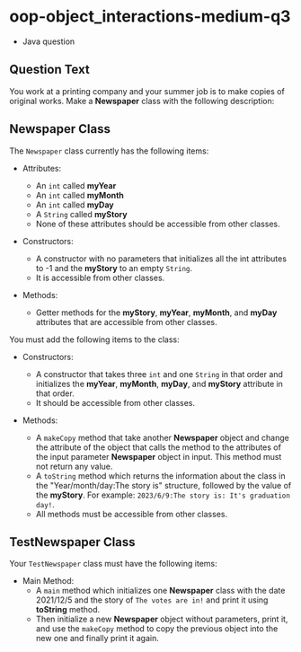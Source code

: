 # oop-object_interactions-medium-q3

- Java question

## Question Text

You work at a printing company and your summer job is to make copies of original works. Make a **Newspaper** class with
the following description:

## Newspaper Class

The `Newspaper` class currently has the following items:

- Attributes:
    - An `int` called **myYear**
    - An `int` called **myMonth**
    - An `int` called **myDay**
    - A `String` called **myStory**
    - None of these attributes should be accessible from other classes.

- Constructors:
    - A constructor with no parameters that initializes all the int attributes to -1 and the **myStory** to an
      empty `String`.
    - It is accessible from other classes.

- Methods:
    - Getter methods for the **myStory**, **myYear**, **myMonth**, and **myDay** attributes that are accessible from
      other
      classes.

You must add the following items to the class:

- Constructors:
    - A constructor that takes three `int` and one `String` in that order and initializes the **myYear**, **myMonth**,
      **myDay**, and **myStory** attribute in that order.
    - It should be accessible from other classes.

- Methods:
    - A `makeCopy` method that take another **Newspaper** object and change the attribute of the object that calls the
      method to the attributes of the input parameter **Newspaper** object in input. This method must not return any
      value.
    - A `toString` method which returns the information about the class in the "Year/month/day:The story is" structure,
      followed by the value of the **myStory**. For example: `2023/6/9:The story is: It's graduation day!`.
    - All methods must be accessible from other classes.

## TestNewspaper Class

Your `TestNewspaper` class must have the following items:

- Main Method:
    - A `main` method which initializes one **Newspaper** class with the date 2021/12/5 and the story of
      `The votes are in!` and print it using **toString** method.
    - Then initialize a new **Newspaper** object without parameters, print it, and use the `makeCopy` method to copy the
      previous object into the new one and finally print it again.